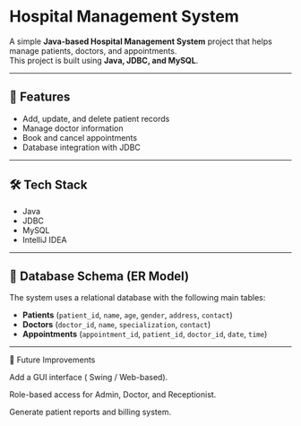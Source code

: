 # Hospital Management System

A simple **Java-based Hospital Management System** project that helps manage patients, doctors, and appointments.  
This project is built using **Java, JDBC, and MySQL**.

---

## 🚀 Features
- Add, update, and delete patient records  
- Manage doctor information  
- Book and cancel appointments  
- Database integration with JDBC  

---

## 🛠️ Tech Stack
- Java  
- JDBC  
- MySQL  
- IntelliJ IDEA  

---

## 📂 Database Schema (ER Model)
The system uses a relational database with the following main tables:

- **Patients** (`patient_id`, `name`, `age`, `gender`, `address`, `contact`)  
- **Doctors** (`doctor_id`, `name`, `specialization`, `contact`)  
- **Appointments** (`appointment_id`, `patient_id`, `doctor_id`, `date`, `time`)  

---
📖 Future Improvements

Add a GUI interface ( Swing / Web-based).

Role-based access for Admin, Doctor, and Receptionist.

Generate patient reports and billing system.

